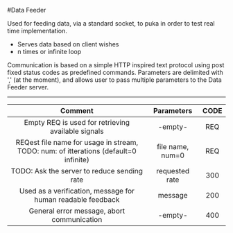#Data Feeder

Used for feeding data, via a standard socket, to puka in order to test real time implementation.

* Serves data based on client wishes
 * n times or infinite loop

Communication is based on a simple HTTP inspired text protocol using post fixed
status codes as predefined commands. Parameters are delimited with ',' (at the moment), and allows user to pass multiple parameters to the Data Feeder server.

----------------------------


| Comment       | Parameters    | CODE  |
|:-------------:|:-------------:|:-----:|
| Empty REQ is used for retrieving available signals | -empty- | REQ|
| REQest file name for usage in stream, TODO: num: of itterations (default=0 infinite) | file name, num=0| REQ|
|TODO: Ask the server to reduce sending rate | requested rate| 300|
| Used as a verification, message for human readable feedback | message|200|
| General error message, abort communication| -empty-|400|
